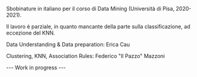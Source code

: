 Sbobinature in italiano per il corso di Data Mining (Università di Pisa, 2020-2021).

Il lavoro è parziale, in quanto mancante della parte sulla classificazione, ad eccezione del KNN.


Data Understanding & Data preparation: Erica Cau

Clustering, KNN, Association Rules: Federico "Il Pazzo" Mazzoni

--- Work in progress ---
